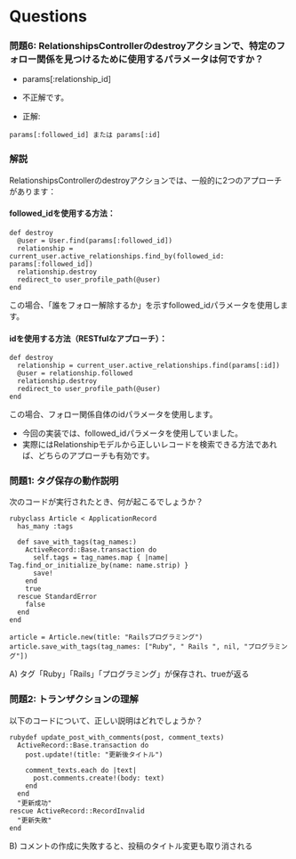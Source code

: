 # Questions
### 問題6: RelationshipsControllerのdestroyアクションで、特定のフォロー関係を見つけるために使用するパラメータは何ですか？
- params[:relationship_id]
- 不正解です。

- 正解:
```
params[:followed_id] または params[:id]
```

### 解説
RelationshipsControllerのdestroyアクションでは、一般的に2つのアプローチがあります：

#### followed_idを使用する方法：
```
def destroy
  @user = User.find(params[:followed_id])
  relationship = current_user.active_relationships.find_by(followed_id: params[:followed_id])
  relationship.destroy
  redirect_to user_profile_path(@user)
end
```
この場合、「誰をフォロー解除するか」を示すfollowed_idパラメータを使用します。

#### idを使用する方法（RESTfulなアプローチ）：
```
def destroy
  relationship = current_user.active_relationships.find(params[:id])
  @user = relationship.followed
  relationship.destroy
  redirect_to user_profile_path(@user)
end
```
この場合、フォロー関係自体のidパラメータを使用します。
- 今回の実装では、followed_idパラメータを使用していました。
- 実際にはRelationshipモデルから正しいレコードを検索できる方法であれば、どちらのアプローチも有効です。

### 問題1: タグ保存の動作説明
次のコードが実行されたとき、何が起こるでしょうか？
```
rubyclass Article < ApplicationRecord
  has_many :tags

  def save_with_tags(tag_names:)
    ActiveRecord::Base.transaction do
      self.tags = tag_names.map { |name| Tag.find_or_initialize_by(name: name.strip) }
      save!
    end
    true
  rescue StandardError
    false
  end
end

article = Article.new(title: "Railsプログラミング")
article.save_with_tags(tag_names: ["Ruby", " Rails ", nil, "プログラミング"])
```
A) タグ「Ruby」「Rails」「プログラミング」が保存され、trueが返る

### 問題2: トランザクションの理解
以下のコードについて、正しい説明はどれでしょうか？
```
rubydef update_post_with_comments(post, comment_texts)
  ActiveRecord::Base.transaction do
    post.update!(title: "更新後タイトル")
    
    comment_texts.each do |text|
      post.comments.create!(body: text)
    end
  end
  "更新成功"
rescue ActiveRecord::RecordInvalid
  "更新失敗"
end
```
B) コメントの作成に失敗すると、投稿のタイトル変更も取り消される
